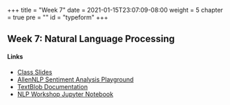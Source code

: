+++
title = "Week 7"
date = 2021-01-15T23:07:09-08:00
weight = 5
chapter = true
pre = "<b></b>"
id = "typeform"
+++

## Week 7: Natural Language Processing

#### Links
  - [Class Slides](https://docs.google.com/presentation/d/1mcr2FcN8S5K2yksntsA6WaD0ETICxc-cSzKFf_kNak4/edit?usp=sharing)
  - [AllenNLP Sentiment Analysis Playground](https://demo.allennlp.org/sentiment-analysis/glove-sentiment-analysis)
  - [TextBlob Documentation](https://textblob.readthedocs.io/en/latest/index.html)
  - [NLP Workshop Jupyter Notebook](https://colab.research.google.com/drive/1VTcRh51qPXbnk70rZbpAdRLcIa3LtIkn?usp=sharing)
